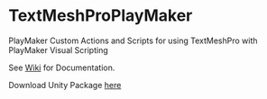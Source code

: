 # TextMeshProPlayMaker
PlayMaker Custom Actions and Scripts for using TextMeshPro with PlayMaker Visual Scripting

See [Wiki](https://github.com/LusSENTA/TextMeshProPlaymaker/wiki) for Documentation.

Download Unity Package [here](https://github.com/LusSENTA/TextMeshProPlayMaker/releases/latest)
